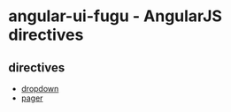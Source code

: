 # angular-ui-fugu - AngularJS directives 

## directives
- [dropdown](./src/dropdown/example.html)
- [pager](./src/pager/example.html)